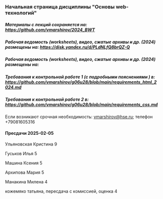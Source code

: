 ### Начальная страница дисциплины "Основы web-технологий"


##### Материалы с лекций  сохраняется на: https://github.com/vmarshirov/2024_BWT

##### Рабочая ведомость (worksheets), видео, сжатые архивы и др. (2024) размещены на: https://disk.yandex.ru/d/PLdNLfQ8brQZ-Q
##### Рабочая ведомость (worksheets), видео, сжатые архивы и др. (2024) размещены на:

##### Требования к контрольной работе 1 (с подробными пояснениями ) в:  <br>https://github.com/vmarshirov/g06u28/blob/main/requirements_html_2024.md

##### Требования к контрольной работе 2 в: <br>https://github.com/vmarshirov/g06u28/blob/main/requirements_css.md

Если возникают срочная  необходимость: vmarshirov@hse.ru; телефон +79081605316   

#### Пресдачи 2025-02-05
Ульяновская Кристина 9

Гуськов Илья 5

Машина Ксения 5

Архипова Мария 5

Манакина Милена 4

кожемяко татьяна, пересдача с комиссией, оценка 4






